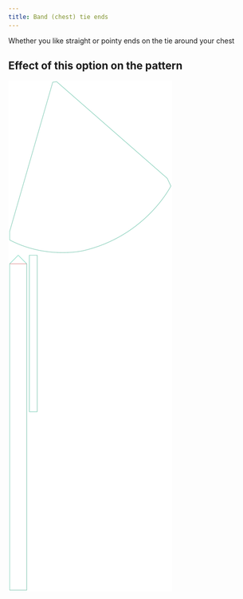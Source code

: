 ```yaml
---
title: Band (chest) tie ends
---
```


Whether you like straight or pointy ends on the tie around your chest

## Effect of this option on the pattern

![This image shows the effect of this option by superimposing several variants that have a different value for this option](bee_bandtieends_sample.svg "Effect of this option on the pattern")
